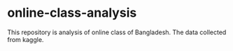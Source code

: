 # online-class-analysis
This repository is analysis of online class of Bangladesh. The data collected from kaggle.


